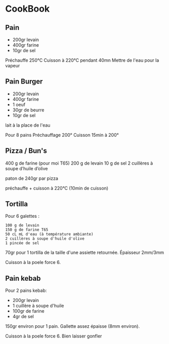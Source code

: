 # CookBook

## Pain

- 200gr levain
- 400gr farine
- 10gr de sel

Préchauffe 250°C
Cuisson à 220°C pendant 40mn
Mettre de l'eau pour la vapeur


## Pain Burger

- 200gr levain
- 400gr farine
- 1 oeuf
- 30gr de beurre
- 10gr de sel

lait à la place de l'eau

Pour 8 pains
Préchauffage 200°
Cuisson 15min à 200°


## Pizza / Bun's

400 g de farine (pour moi T65)
200 g de levain
10 g de sel
2 cuillères à soupe d’huile d’olive

paton de 240gr par pizza

préchauffe + cuisson à 220°C (10min de cuisson)


## Tortilla

Pour 6 galettes :

    100 g de levain
    150 g de farine T65
    50 cL mL d'eau (à température ambiante)
    2 cuillères à soupe d'huile d'olive
    1 pincée de sel

70gr pour 1 tortilla de la taille d'une assiette retournée. Épaisseur 2mm/3mm

Cuisson à la poele force 6.


## Pain kebab

Pour 2 pains kebab:

- 200gr levain
- 1 cuillère à soupe d'huile
- 100gr de farine
- 4gr de sel

150gr environ pour 1 pain. Gallette assez épaisse (8mm environ).

Cuisson à la poele force 6. Bien laisser gonfler
